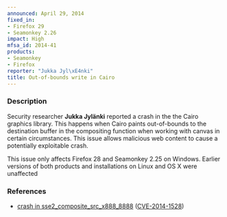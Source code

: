 ```yaml
---
announced: April 29, 2014
fixed_in:
- Firefox 29
- Seamonkey 2.26
impact: High
mfsa_id: 2014-41
products:
- Seamonkey
- Firefox
reporter: "Jukka Jyl\xE4nki"
title: Out-of-bounds write in Cairo
---
```


<h3>Description</h3>

<p>Security researcher <strong>Jukka Jylänki</strong> reported a crash in
the the Cairo graphics library. This happens when Cairo paints out-of-bounds to
the destination buffer in the compositing function when working with canvas in
certain circumstances. This issue allows malicious web content to cause a
potentially exploitable crash.
</p>

<p class="note">This issue only affects Firefox 28 and Seamonkey 2.25 on
Windows. Earlier versions of both products and installations on Linux and OS X
were unaffected</p>

<h3>References</h3>

<ul>
  <li><a href="https://bugzilla.mozilla.org/show_bug.cgi?id=963962">
       crash in sse2_composite_src_x888_8888</a> (<a href="http://cve.mitre.org/cgi-bin/cvename.cgi?name=CVE-2014-1528" class="ex-ref">CVE-2014-1528</a>)</li>
</ul>



